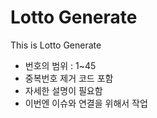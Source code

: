 # Lotto Generate

This is Lotto Generate

* 번호의 범위 : 1~45
* 중복번호 제거 코드 포함
* 자세한 설명이 필요함
* 이번엔 이슈와 연결을 위해서 작업